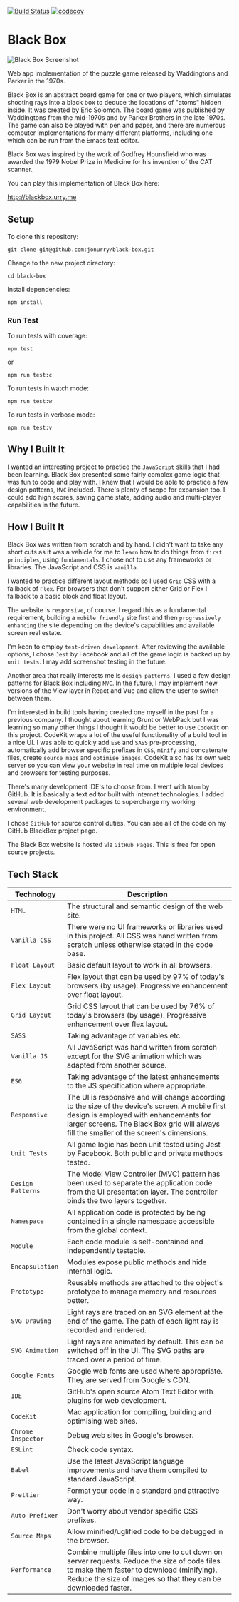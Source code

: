 [![Build Status](https://travis-ci.org/jonurry/black-box.svg?branch=master)](https://travis-ci.org/jonurry/black-box)
[![codecov](https://codecov.io/gh/jonurry/black-box/branch/master/graph/badge.svg)](https://codecov.io/gh/jonurry/black-box)

# Black Box

![Black Box Screenshot](./img/black.box.png)

Web app implementation of the puzzle game released by Waddingtons and Parker in the 1970s.

Black Box is an abstract board game for one or two players, which simulates shooting rays into a black box to deduce the locations of "atoms" hidden inside. It was created by Eric Solomon. The board game was published by Waddingtons from the mid-1970s and by Parker Brothers in the late 1970s. The game can also be played with pen and paper, and there are numerous computer implementations for many different platforms, including one which can be run from the Emacs text editor.

Black Box was inspired by the work of Godfrey Hounsfield who was awarded the 1979 Nobel Prize in Medicine for his invention of the CAT scanner.

You can play this implementation of Black Box here:

http://blackbox.urry.me

## Setup

To clone this repository:

```
git clone git@github.com:jonurry/black-box.git
```

Change to the new project directory:

```
cd black-box
```

Install dependencies:

```
npm install
```

### Run Test

To run tests with coverage:

```
npm test
```

or

```
npm run test:c
```

To run tests in watch mode:

```
npm run test:w
```

To run tests in verbose mode:

```
npm run test:v
```

## Why I Built It

I wanted an interesting project to practice the `JavaScript` skills that I had been learning. Black Box presented some fairly complex game logic that was fun to code and play with. I knew that I would be able to practice a few design patterns, `MVC` included. There's plenty of scope for expansion too. I could add high scores, saving game state, adding audio and multi-player capabilities in the future.

## How I Built It

Black Box was written from scratch and by hand. I didn't want to take any short cuts as it was a vehicle for me to `learn` how to do things from `first principles`, using `fundamentals`. I chose not to use any frameworks or libraries. The JavaScript and CSS is `vanilla`.

I wanted to practice different layout methods so I used `Grid` CSS with a fallback of `Flex`. For browsers that don't support either Grid or Flex I fallback to a basic block and float layout.

The website is `responsive`, of course. I regard this as a fundamental requirement, building a `mobile friendly` site first and then `progressively enhancing` the site depending on the device's capabilities and available screen real estate.

I'm keen to employ `test-driven development`. After reviewing the available options, I chose `Jest` by Facebook and all of the game logic is backed up by `unit tests`. I may add screenshot testing in the future.

Another area that really interests me is `design patterns`. I used a few design patterns for Black Box including `MVC`. In the future, I may implement new versions of the View layer in React and Vue and allow the user to switch between them.

I'm interested in build tools having created one myself in the past for a previous company. I thought about learning Grunt or WebPack but I was learning so many other things I thought it would be better to use `CodeKit` on this project. CodeKit wraps a lot of the useful functionality of a build tool in a nice UI. I was able to quickly add `ES6` and `SASS` pre-processing, automatically add browser specific prefixes in `CSS`, `minify` and concatenate files, create `source maps` and `optimise images`. CodeKit also has its own web server so you can view your website in real time on multiple local devices and browsers for testing purposes.

There's many development IDE's to choose from. I went with `Atom` by GitHub. It is basically a text editor built with internet technologies. I added several web development packages to supercharge my working environment.

I chose `GitHub` for source control duties. You can see all of the code on my GitHub BlackBox project page.

The Black Box website is hosted via `GitHub Pages`. This is free for open source projects.

## Tech Stack

| Technology         | Description                                                                                                                                                                                                                            |
| ------------------ | -------------------------------------------------------------------------------------------------------------------------------------------------------------------------------------------------------------------------------------- |
| `HTML`             | The structural and semantic design of the web site.                                                                                                                                                                                    |
| `Vanilla CSS`      | There were no UI frameworks or libraries used in this project. All CSS was hand written from scratch unless otherwise stated in the code base.                                                                                         |
| `Float Layout`     | Basic default layout to work in all browsers.                                                                                                                                                                                          |
| `Flex Layout`      | Flex layout that can be used by 97% of today's browsers (by usage). Progressive enhancement over float layout.                                                                                                                         |
| `Grid Layout`      | Grid CSS layout that can be used by 76% of today's browsers (by usage). Progressive enhancement over flex layout.                                                                                                                      |
| `SASS`             | Taking advantage of variables etc.                                                                                                                                                                                                     |
| `Vanilla JS`       | All JavaScript was hand written from scratch except for the SVG animation which was adapted from another source.                                                                                                                       |
| `ES6`              | Taking advantage of the latest enhancements to the JS specification where appropriate.                                                                                                                                                 |
| `Responsive`       | The UI is responsive and will change according to the size of the device's screen. A mobile first design is employed with enhancements for larger screens. The Black Box grid will always fill the smaller of the screen's dimensions. |
| `Unit Tests`       | All game logic has been unit tested using Jest by Facebook. Both public and private methods tested.                                                                                                                                    |
| `Design Patterns`  | The Model View Controller (MVC) pattern has been used to separate the application code from the UI presentation layer. The controller binds the two layers together.                                                                   |
| `Namespace`        | All application code is protected by being contained in a single namespace accessible from the global context.                                                                                                                         |
| `Module`           | Each code module is self-contained and independently testable.                                                                                                                                                                         |
| `Encapsulation`    | Modules expose public methods and hide internal logic.                                                                                                                                                                                 |
| `Prototype`        | Reusable methods are attached to the object's prototype to manage memory and resources better.                                                                                                                                         |
| `SVG Drawing`      | Light rays are traced on an SVG element at the end of the game. The path of each light ray is recorded and rendered.                                                                                                                   |
| `SVG Animation`    | Light rays are animated by default. This can be switched off in the UI. The SVG paths are traced over a period of time.                                                                                                                |
| `Google Fonts`     | Google web fonts are used where appropriate. They are served from Google's CDN.                                                                                                                                                        |
| `IDE`              | GitHub's open source Atom Text Editor with plugins for web development.                                                                                                                                                                |
| `CodeKit`          | Mac application for compiling, building and optimising web sites.                                                                                                                                                                      |
| `Chrome Inspector` | Debug web sites in Google's browser.                                                                                                                                                                                                   |
| `ESLint`           | Check code syntax.                                                                                                                                                                                                                     |
| `Babel`            | Use the latest JavaScript language improvements and have them compiled to standard JavaScript.                                                                                                                                         |
| `Prettier`         | Format your code in a standard and attractive way.                                                                                                                                                                                     |
| `Auto Prefixer`    | Don't worry about vendor specific CSS prefixes.                                                                                                                                                                                        |
| `Source Maps`      | Allow minified/uglified code to be debugged in the browser.                                                                                                                                                                            |
| `Performance`      | Combine multiple files into one to cut down on server requests. Reduce the size of code files to make them faster to download (minifying). Reduce the size of images so that they can be downloaded faster.                            |

